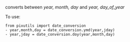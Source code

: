converts between *year, month, day* and *year, day_of_year*  

To use:

```
from pixutils import date_conversion
- year,month,day = date_conversion.ymd(year,jday)
- year,jday = date_conversion.doy(year,month,day)
```